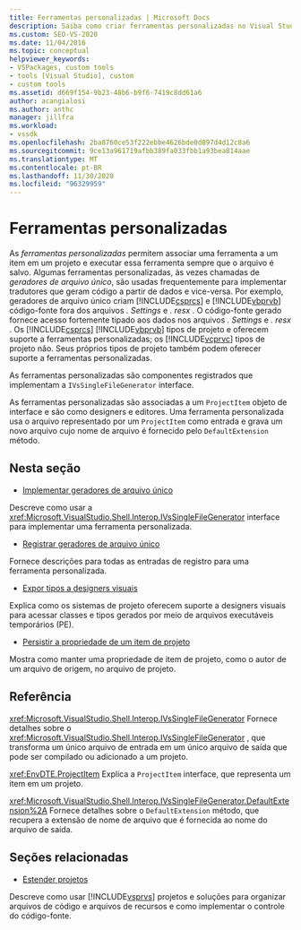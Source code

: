 ```yaml
---
title: Ferramentas personalizadas | Microsoft Docs
description: Saiba como criar ferramentas personalizadas no Visual Studio que associem uma ferramenta a um item em um projeto e executem essa ferramenta sempre que o arquivo for salvo.
ms.custom: SEO-VS-2020
ms.date: 11/04/2016
ms.topic: conceptual
helpviewer_keywords:
- VSPackages, custom tools
- tools [Visual Studio], custom
- custom tools
ms.assetid: d669f154-9b23-48b6-b9f6-7419c8dd61a6
author: acangialosi
ms.author: anthc
manager: jillfra
ms.workload:
- vssdk
ms.openlocfilehash: 2ba8760ce53f222ebbe4626bde0d897d4d12c8a6
ms.sourcegitcommit: 9ce13a961719afbb389fa033fbb1a93bea814aae
ms.translationtype: MT
ms.contentlocale: pt-BR
ms.lasthandoff: 11/30/2020
ms.locfileid: "96329959"
---
```

# <a name="custom-tools"></a>Ferramentas personalizadas
As *ferramentas personalizadas* permitem associar uma ferramenta a um item em um projeto e executar essa ferramenta sempre que o arquivo é salvo. Algumas ferramentas personalizadas, às vezes chamadas de *geradores de arquivo único*, são usadas frequentemente para implementar tradutores que geram código a partir de dados e vice-versa. Por exemplo, geradores de arquivo único criam [!INCLUDE[csprcs](../../data-tools/includes/csprcs_md.md)] e [!INCLUDE[vbprvb](../../code-quality/includes/vbprvb_md.md)] código-fonte fora dos arquivos *. Settings* e *. resx* . O código-fonte gerado fornece acesso fortemente tipado aos dados nos arquivos *. Settings* e *. resx* . Os [!INCLUDE[csprcs](../../data-tools/includes/csprcs_md.md)] [!INCLUDE[vbprvb](../../code-quality/includes/vbprvb_md.md)] tipos de projeto e oferecem suporte a ferramentas personalizadas; os [!INCLUDE[vcprvc](../../code-quality/includes/vcprvc_md.md)] tipos de projeto não. Seus próprios tipos de projeto também podem oferecer suporte a ferramentas personalizadas.

 As ferramentas personalizadas são componentes registrados que implementam a `IVsSingleFileGenerator` interface.

 As ferramentas personalizadas são associadas a um `ProjectItem` objeto de interface e são como designers e editores. Uma ferramenta personalizada usa o arquivo representado por um `ProjectItem` como entrada e grava um novo arquivo cujo nome de arquivo é fornecido pelo `DefaultExtension` método.

## <a name="in-this-section"></a>Nesta seção
- [Implementar geradores de arquivo único](../../extensibility/internals/implementing-single-file-generators.md)

 Descreve como usar a <xref:Microsoft.VisualStudio.Shell.Interop.IVsSingleFileGenerator> interface para implementar uma ferramenta personalizada.

- [Registrar geradores de arquivo único](../../extensibility/internals/registering-single-file-generators.md)

 Fornece descrições para todas as entradas de registro para uma ferramenta personalizada.

- [Expor tipos a designers visuais](../../extensibility/internals/exposing-types-to-visual-designers.md)

 Explica como os sistemas de projeto oferecem suporte a designers visuais para acessar classes e tipos gerados por meio de arquivos executáveis temporários (PE).

- [Persistir a propriedade de um item de projeto](../../extensibility/persisting-the-property-of-a-project-item.md)

 Mostra como manter uma propriedade de item de projeto, como o autor de um arquivo de origem, no arquivo de projeto.

## <a name="reference"></a>Referência
 <xref:Microsoft.VisualStudio.Shell.Interop.IVsSingleFileGenerator> Fornece detalhes sobre o <xref:Microsoft.VisualStudio.Shell.Interop.IVsSingleFileGenerator> , que transforma um único arquivo de entrada em um único arquivo de saída que pode ser compilado ou adicionado a um projeto.

 <xref:EnvDTE.ProjectItem> Explica a `ProjectItem` interface, que representa um item em um projeto.

 <xref:Microsoft.VisualStudio.Shell.Interop.IVsSingleFileGenerator.DefaultExtension%2A> Fornece detalhes sobre o `DefaultExtension` método, que recupera a extensão de nome de arquivo que é fornecida ao nome do arquivo de saída.

## <a name="related-sections"></a>Seções relacionadas
- [Estender projetos](../../extensibility/extending-projects.md)

 Descreve como usar [!INCLUDE[vsprvs](../../code-quality/includes/vsprvs_md.md)] projetos e soluções para organizar arquivos de código e arquivos de recursos e como implementar o controle do código-fonte.
